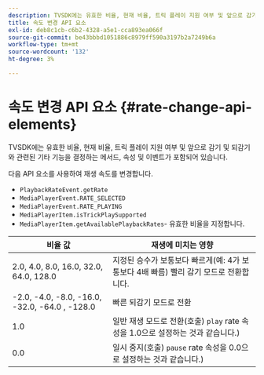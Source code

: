 ```yaml
---
description: TVSDK에는 유효한 비율, 현재 비율, 트릭 플레이 지원 여부 및 앞으로 감기 및 되감기와 관련된 기타 기능을 결정하는 메서드, 속성 및 이벤트가 포함되어 있습니다.
title: 속도 변경 API 요소
exl-id: deb8c1cb-c6b2-4328-a5e1-cca893ea066f
source-git-commit: be43bbbd1051886c8979ff590a3197b2a7249b6a
workflow-type: tm+mt
source-wordcount: '132'
ht-degree: 3%

---
```


# 속도 변경 API 요소 {#rate-change-api-elements}

TVSDK에는 유효한 비율, 현재 비율, 트릭 플레이 지원 여부 및 앞으로 감기 및 되감기와 관련된 기타 기능을 결정하는 메서드, 속성 및 이벤트가 포함되어 있습니다.

<!--<a id="section_E5D37C71323947E2AED8B866D9835E31"></a>-->

다음 API 요소를 사용하여 재생 속도를 변경합니다.

* `PlaybackRateEvent.getRate`
* `MediaPlayerEvent.RATE_SELECTED`
* `MediaPlayerEvent.RATE_PLAYING`
* `MediaPlayerItem.isTrickPlaySupported`
* `MediaPlayerItem.getAvailablePlaybackRates`- 유효한 비율을 지정합니다.

| 비율 값 | 재생에 미치는 영향 |
|---|---|
| 2.0, 4.0, 8.0, 16.0, 32.0, 64.0, 128.0 | 지정된 승수가 보통보다 빠르게(예: 4가 보통보다 4배 빠름) 빨리 감기 모드로 전환합니다. |
| -2.0, -4.0, -8.0, -16.0, -32.0, -64.0 , -128.0 | 빠른 되감기 모드로 전환 |
| 1.0 | 일반 재생 모드로 전환(호출) `play` rate 속성을 1.0으로 설정하는 것과 같습니다.) |
| 0.0 | 일시 중지(호출) `pause` rate 속성을 0.0으로 설정하는 것과 같습니다.) |
